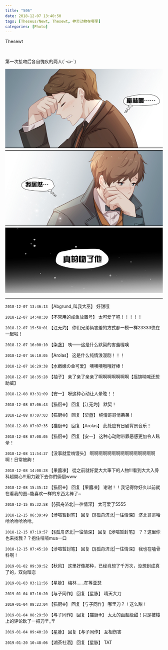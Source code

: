 ```yaml
---
title: "506"
date: 2018-12-07 13:40:50
tags: [Theseus/Newt, Thesewt, 神奇动物在哪里]
categories: [Photo]
---
```


<p>Thesewt</p> 
<br /> 
<p>第一次接吻后各自愧疚的两人(&acute;･ω･`)</p>

![](https://raw.githubusercontent.com/alicewish/meowchain247/master/img_cVZNdzJtQk9JV2Q3UzlVeDhnUGdwbFlZTEpzdlh5bVRGTHNPZUV0b1BPTHFETUFwOUdUQmF3PT0.jpg)

---

`2018-12-07 13:46:13` 【Abgrund\_叫我大巫】 好甜哦

`2018-12-07 14:48:30` 【不常用的咸鱼放置号】 太可爱了吧！！！！！

`2018-12-07 15:58:01` 【江无灼】 你们兄弟俩害羞的方式都一模一样23333快在一起啦！

`2018-12-07 16:00:10` 【柒盏】 咦——这是什么默契的害羞喔噢

`2018-12-07 16:10:05` 【Arolas】 这是什么纯情浪漫剧！！！

`2018-12-07 16:29:38` 【水嫩嫩の金可爱】 噢噢噢哦哦好棒！

`2018-12-07 18:35:28` 【袖子】 亲了亲了亲亲了啊啊啊啊啊啊啊【摇旗呐喊还想助威】

`2018-12-08 03:31:09` 【安一】 呀这种心动让人晕眩！！

`2018-12-08 07:06:43` 【猫厨✙】 回复【江无灼】 默契！

`2018-12-08 07:07:03` 【猫厨✙】 回复【柒盏】 纯情哥哥俏弟弟！

`2018-12-08 07:07:35` 【猫厨✙】 回复【Arolas】 此处应有日剧背景音乐！

`2018-12-08 07:08:05` 【猫厨✙】 回复【安一】 这种心动附带罪恶感更加令人眩晕！

`2018-12-08 11:54:37` 【没事就爱啃馒头】 啊啊啊啊啊啊啊啊啊啊啊啊啊啊啊啊！日常被齁！

`2018-12-08 14:08:28` 【果醬凍】 從之前就好愛大大筆下的人物!!!看到大大入骨科超開心!!!用力親下去你們倆個www

`2018-12-08 15:35:12` 【猫厨✙】 回复【果醬凍】 谢谢！！我记得你好久以前就在看我的图~能喜欢一样的东西太棒了~

`2018-12-15 05:32:58` 【§孤舟济北|一往情深】 太可爱了5555

`2018-12-15 06:39:49` 【涉喧暂封笔】 回复【§孤舟济北|一往情深】 济北哥哥哈哈哈哈哈哈哈。

`2018-12-15 07:19:57` 【§孤舟济北|一往情深】 回复【涉喧暂封笔】 ？？这里你也来找我？？抱住喧喧mua一口

`2018-12-15 07:45:28` 【涉喧暂封笔】 回复【§孤舟济北|一往情深】 我也在嗑骨科啊！

`2019-01-02 09:39:52` 【秋风】 这里好像那种，已经肖想了千万次，没想到成真了的，双向暗恋

`2019-01-03 03:11:56` 【星脉】 梅林……在等亚瑟

`2019-01-04 07:16:20` 【与子同作】 回复【星脉】 晴天大刀

`2019-01-04 08:23:04` 【猫厨✙】 回复【与子同作】 哪里刀？！这么甜！

`2019-01-04 08:29:50` 【与子同作】 回复【猫厨✙】 太太的画超级甜！只是被楼上的评论砍了一把刀〒\_〒

`2019-01-04 09:40:28` 【星脉】 回复【与子同作】 互相伤害

`2019-01-20 10:48:06` 【湖茶社酒】 回复【星脉】 TAT
